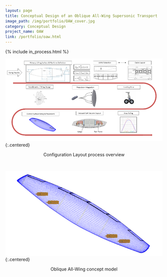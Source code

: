 ```yaml
---
layout: page
title: Conceptual Design of an Oblique All-Wing Supersonic Transport
image_path: /img/portfolio/OAW_cover.jpg
category: Conceptual Design
project_name: OAW
link: /portfolio/oaw.html
---
```

{% include in_process.html %}
<br/>

![OAW concept vehicle](/img/portfolio/cl_overview_sm.png){:.centered}
<p style="text-align:center">Configuration Layout process overview</p>
<br>

![OAW concept vehicle](/img/portfolio/oaw_thumb.png){:.centered}
<p style="text-align:center">Oblique All-Wing concept model</p>
<br/>

